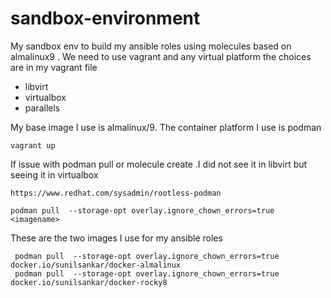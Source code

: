 # sandbox-environment
My sandbox env to build  my ansible roles using molecules based on almalinux9 . We need to use vagrant and any virtual platform the choices are in my vagrant file
- libvirt
- virtualbox
- parallels

My base image I use is almalinux/9. The container platform I use is podman
```
vagrant up
```
If issue with podman pull or molecule create .I did not see it in libvirt but seeing it in virtualbox
```
https://www.redhat.com/sysadmin/rootless-podman
```

```
podman pull  --storage-opt overlay.ignore_chown_errors=true <imagename>
```

These are the two images I use for my ansible roles
```
 podman pull  --storage-opt overlay.ignore_chown_errors=true docker.io/sunilsankar/docker-almalinux
 podman pull  --storage-opt overlay.ignore_chown_errors=true docker.io/sunilsankar/docker-rocky8
```

